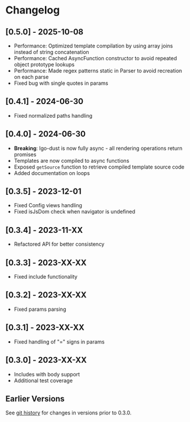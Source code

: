 # Changelog

## [0.5.0] - 2025-10-08

- Performance: Optimized template compilation by using array joins instead of string concatenation
- Performance: Cached AsyncFunction constructor to avoid repeated object prototype lookups
- Performance: Made regex patterns static in Parser to avoid recreation on each parse
- Fixed bug with single quotes in params

## [0.4.1] - 2024-06-30

- Fixed normalized paths handling

## [0.4.0] - 2024-06-30

- **Breaking**: Igo-dust is now fully async - all rendering operations return promises
- Templates are now compiled to async functions
- Exposed `getSource` function to retrieve compiled template source code
- Added documentation on loops

## [0.3.5] - 2023-12-01

- Fixed Config views handling
- Fixed isJsDom check when navigator is undefined

## [0.3.4] - 2023-11-XX

- Refactored API for better consistency

## [0.3.3] - 2023-XX-XX

- Fixed include functionality

## [0.3.2] - 2023-XX-XX

- Fixed params parsing

## [0.3.1] - 2023-XX-XX

- Fixed handling of "=" signs in params

## [0.3.0] - 2023-XX-XX

- Includes with body support
- Additional test coverage

## Earlier Versions

See [git history](https://github.com/igocreate/igo-dust/commits/master) for changes in versions prior to 0.3.0.
